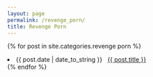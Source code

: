 ```yaml
---
layout: page
permalink: /revenge_porn/
title: Revenge Porn
---
```


 
{% for post in site.categories.revenge porn %}
 <li><span>{{ post.date | date_to_string }}</span> &nbsp; <a href="{{ post.url }}">{{ post.title }}</a></li>
{% endfor %}